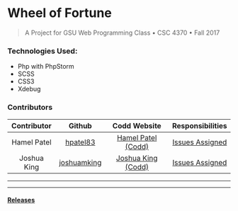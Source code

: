 # Wheel of Fortune
>A Project for GSU Web Programming Class • CSC 4370 • Fall 2017
### Technologies Used:
- Php with PhpStorm
- SCSS
- CSS3
- Xdebug
### Contributors
Contributor | Github | Codd Website | Responsibilities
:---:|:---:|:---:|:---:
Hamel Patel|[hpatel83](https://github.com/hpatel83 "Github: Hamel Patel")|[Hamel Patel (Codd)](http://codd.cs.gsu.edu/~hpatel83)|[Issues Assigned](https://github.com/gsu-web-programming-class/wheel-of-fortune/issues?q=is%3Aopen+assignee%3Ahpatel83) 
Joshua King|[joshuamking](https://github.com/joshuamking "Github: Joshua King")|[Joshua King (Codd)](http://codd.cs.gsu.edu/~jking82) |[Issues Assigned](https://github.com/gsu-web-programming-class/wheel-of-fortune/issues?q=is%3Aopen+assignee%3Ajoshuamking)
 
___
___
#### [Releases](https://github.com/gsu-web-programming-class/wheel-of-fortune/releases)
